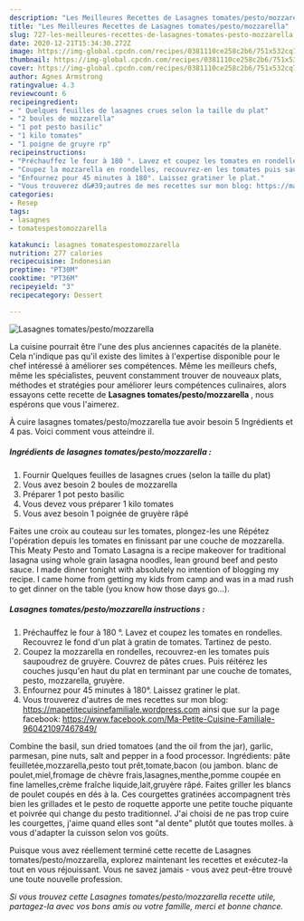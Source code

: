 ```yaml
---
description: "Les Meilleures Recettes de Lasagnes tomates/pesto/mozzarella"
title: "Les Meilleures Recettes de Lasagnes tomates/pesto/mozzarella"
slug: 727-les-meilleures-recettes-de-lasagnes-tomates-pesto-mozzarella
date: 2020-12-21T15:34:30.272Z
image: https://img-global.cpcdn.com/recipes/0381110ce258c2b6/751x532cq70/lasagnes-tomatespestomozzarella-photo-principale-de-la-recette.jpg
thumbnail: https://img-global.cpcdn.com/recipes/0381110ce258c2b6/751x532cq70/lasagnes-tomatespestomozzarella-photo-principale-de-la-recette.jpg
cover: https://img-global.cpcdn.com/recipes/0381110ce258c2b6/751x532cq70/lasagnes-tomatespestomozzarella-photo-principale-de-la-recette.jpg
author: Agnes Armstrong
ratingvalue: 4.3
reviewcount: 6
recipeingredient:
- " Quelques feuilles de lasagnes crues selon la taille du plat"
- "2 boules de mozzarella"
- "1 pot pesto basilic"
- "1 kilo tomates"
- "1 poigne de gruyre rp"
recipeinstructions:
- "Préchauffez le four à 180 °. Lavez et coupez les tomates en rondelles. Recouvrez le fond d&#39;un plat à gratin de tomates. Tartinez de pesto."
- "Coupez la mozzarella en rondelles, recouvrez-en les tomates puis saupoudrez de gruyère. Couvrez de pâtes crues. Puis réitérez les couches jusqu&#39;en haut du plat en terminant par une couche de tomates, pesto, mozzarella, gruyère."
- "Enfournez pour 45 minutes à 180°. Laissez gratiner le plat."
- "Vous trouverez d&#39;autres de mes recettes sur mon blog: https://mapetitecuisinefamiliale.wordpress.com ainsi que sur la page facebook: https://www.facebook.com/Ma-Petite-Cuisine-Familiale-960421097467849/"
categories:
- Resep
tags:
- lasagnes
- tomatespestomozzarella

katakunci: lasagnes tomatespestomozzarella 
nutrition: 277 calories
recipecuisine: Indonesian
preptime: "PT30M"
cooktime: "PT36M"
recipeyield: "3"
recipecategory: Dessert

---
```



![Lasagnes tomates/pesto/mozzarella](https://img-global.cpcdn.com/recipes/0381110ce258c2b6/751x532cq70/lasagnes-tomatespestomozzarella-photo-principale-de-la-recette.jpg)

La cuisine pourrait être l'une des plus anciennes capacités de la planète. Cela n'indique pas qu'il existe des limites à l'expertise disponible pour le chef intéressé à améliorer ses compétences. Même les meilleurs chefs, même les spécialistes, peuvent constamment trouver de nouveaux plats, méthodes et stratégies pour améliorer leurs compétences culinaires, alors essayons cette recette de <strong> Lasagnes tomates/pesto/mozzarella </strong>, nous espérons que vous l'aimerez.

<!--inarticleads1-->

À cuire lasagnes tomates/pesto/mozzarella tue avoir besoin 5 Ingrédients et 4 pas. Voici comment vous atteindre il.

##### Ingrédients de lasagnes tomates/pesto/mozzarella :

1. Fournir  Quelques feuilles de lasagnes crues (selon la taille du plat)
1. Vous avez besoin 2 boules de mozzarella
1. Préparer 1 pot pesto basilic
1. Vous devez vous préparer 1 kilo tomates
1. Vous avez besoin 1 poignée de gruyère râpé


Faites une croix au couteau sur les tomates, plongez-les une Répétez l&#39;opération depuis les tomates en finissant par une couche de mozzarella. This Meaty Pesto and Tomato Lasagna is a recipe makeover for traditional lasagna using whole grain lasagna noodles, lean ground beef and pesto sauce. I made dinner tonight with absolutely no intention of blogging my recipe. I came home from getting my kids from camp and was in a mad rush to get dinner on the table (you know how those days go…). 

<!--inarticleads2-->

##### Lasagnes tomates/pesto/mozzarella instructions :

1. Préchauffez le four à 180 °. Lavez et coupez les tomates en rondelles. Recouvrez le fond d&#39;un plat à gratin de tomates. Tartinez de pesto.
1. Coupez la mozzarella en rondelles, recouvrez-en les tomates puis saupoudrez de gruyère. Couvrez de pâtes crues. Puis réitérez les couches jusqu&#39;en haut du plat en terminant par une couche de tomates, pesto, mozzarella, gruyère.
1. Enfournez pour 45 minutes à 180°. Laissez gratiner le plat.
1. Vous trouverez d&#39;autres de mes recettes sur mon blog: https://mapetitecuisinefamiliale.wordpress.com ainsi que sur la page facebook: https://www.facebook.com/Ma-Petite-Cuisine-Familiale-960421097467849/


Combine the basil, sun dried tomatoes (and the oil from the jar), garlic, parmesan, pine nuts, salt and pepper in a food processor. Ingrédients: pâte feuilletée,mozzarella,pesto tout prêt,tomate,bacon (ou jambon. blanc de poulet,miel,fromage de chèvre frais,lasagnes,menthe,pomme coupée en fine lamelles,crème fraîche liquide,lait,gruyère râpé. Faites griller les blancs de poulet coupés en dés à la. Ces courgettes gratinées accompagnent très bien les grillades et le pesto de roquette apporte une petite touche piquante et poivrée qui change du pesto traditionnel. J&#39;ai choisi de ne pas trop cuire les courgettes, j&#39;aime quand elles sont &#34;al dente&#34; plutôt que toutes molles. à vous d&#39;adapter la cuisson selon vos goûts. 

<!--inarticleads1-->

<p>
Puisque vous avez réellement terminé cette recette de Lasagnes tomates/pesto/mozzarella, explorez maintenant les recettes et exécutez-la tout en vous réjouissant. Vous ne savez jamais - vous avez peut-être trouvé une toute nouvelle profession.
</p>

<p>
<i>Si vous trouvez cette Lasagnes tomates/pesto/mozzarella recette utile, partagez-la avec vos bons amis ou votre famille, merci et bonne chance.</i>
</p>
